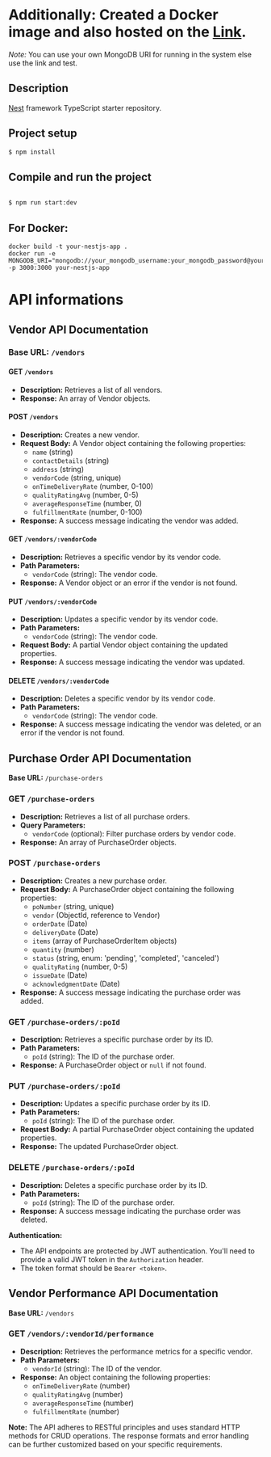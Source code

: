 # Additionally:  Created a Docker image and also hosted on the [Link](https://vendormanagementsystem.onrender.com).

*Note:* You can use your own MongoDB URI for running in the system else use the link and test. 

## Description

[Nest](https://github.com/nestjs/nest) framework TypeScript starter repository.

## Project setup

```bash
$ npm install
```

## Compile and run the project

```bash

$ npm run start:dev

```

## For Docker:
```
docker build -t your-nestjs-app .
docker run -e MONGODB_URI="mongodb://your_mongodb_username:your_mongodb_password@your_mongodb_host:your_mongodb_port/your_database_name" -p 3000:3000 your-nestjs-app
```

# API informations

## Vendor API Documentation

### Base URL: `/vendors`

#### GET `/vendors`
* **Description:** Retrieves a list of all vendors.
* **Response:** An array of Vendor objects.

#### POST `/vendors`
* **Description:** Creates a new vendor.
* **Request Body:** A Vendor object containing the following properties:
  - `name` (string)
  - `contactDetails` (string)
  - `address` (string)
  - `vendorCode` (string, unique)
  - `onTimeDeliveryRate` (number, 0-100)
  - `qualityRatingAvg` (number, 0-5)
  - `averageResponseTime` (number, 0)
  - `fulfillmentRate` (number, 0-100)
* **Response:** A success message indicating the vendor was added.

#### GET `/vendors/:vendorCode`
* **Description:** Retrieves a specific vendor by its vendor code.
* **Path Parameters:**
  - `vendorCode` (string): The vendor code.
* **Response:** A Vendor object or an error if the vendor is not found.

#### PUT `/vendors/:vendorCode`
* **Description:** Updates a specific vendor by its vendor code.
* **Path Parameters:**
  - `vendorCode` (string): The vendor code.
* **Request Body:** A partial Vendor object containing the updated properties.
* **Response:** A success message indicating the vendor was updated.

#### DELETE `/vendors/:vendorCode`
* **Description:** Deletes a specific vendor by its vendor code.
* **Path Parameters:**
  - `vendorCode` (string): The vendor code.
* **Response:** A success message indicating the vendor was deleted, or an error if the vendor is not found.

## Purchase Order API Documentation

**Base URL:** `/purchase-orders`

### GET `/purchase-orders`
* **Description:** Retrieves a list of all purchase orders.
* **Query Parameters:**
  - `vendorCode` (optional): Filter purchase orders by vendor code.
* **Response:** An array of PurchaseOrder objects.

### POST `/purchase-orders`
* **Description:** Creates a new purchase order.
* **Request Body:** A PurchaseOrder object containing the following properties:
  - `poNumber` (string, unique)
  - `vendor` (ObjectId, reference to Vendor)
  - `orderDate` (Date)
  - `deliveryDate` (Date)
  - `items` (array of PurchaseOrderItem objects)
  - `quantity` (number)
  - `status` (string, enum: 'pending', 'completed', 'canceled')
  - `qualityRating` (number, 0-5)
  - `issueDate` (Date)
  - `acknowledgmentDate` (Date)
* **Response:** A success message indicating the purchase order was added.

### GET `/purchase-orders/:poId`
* **Description:** Retrieves a specific purchase order by its ID.
* **Path Parameters:**
  - `poId` (string): The ID of the purchase order.
* **Response:** A PurchaseOrder object or `null` if not found.

### PUT `/purchase-orders/:poId`
* **Description:** Updates a specific purchase order by its ID.
* **Path Parameters:**
  - `poId` (string): The ID of the purchase order.
* **Request Body:** A partial PurchaseOrder object containing the updated properties.
* **Response:** The updated PurchaseOrder object.

### DELETE `/purchase-orders/:poId`
* **Description:** Deletes a specific purchase order by its ID.
* **Path Parameters:**
  - `poId` (string): The ID of the purchase order.
* **Response:** A success message indicating the purchase order was deleted.

**Authentication:**
* The API endpoints are protected by JWT authentication. You'll need to provide a valid JWT token in the `Authorization` header.
* The token format should be `Bearer <token>`.

## Vendor Performance API Documentation

**Base URL:** `/vendors`

### GET `/vendors/:vendorId/performance`
* **Description:** Retrieves the performance metrics for a specific vendor.
* **Path Parameters:**
  - `vendorId` (string): The ID of the vendor.
* **Response:** An object containing the following properties:
  - `onTimeDeliveryRate` (number)
  - `qualityRatingAvg` (number)
  - `averageResponseTime` (number)
  - `fulfillmentRate` (number)

**Note:** The API adheres to RESTful principles and uses standard HTTP methods for CRUD operations. The response formats and error handling can be further customized based on your specific requirements.




